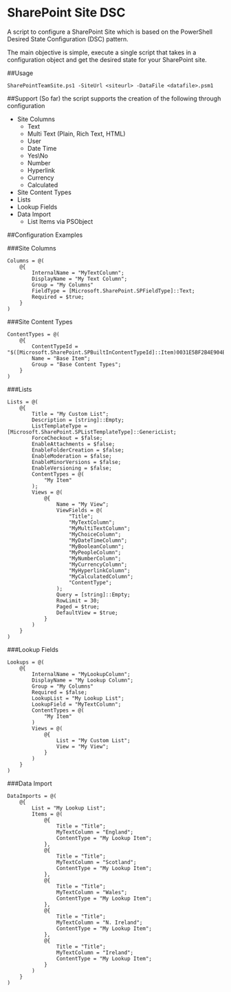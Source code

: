 # SharePoint Site DSC
A script to configure a SharePoint Site which is based on the PowerShell Desired State Configuration (DSC) pattern.

The main objective is simple, execute a single script that takes in a configuration object and get the desired state for your SharePoint site.

##Usage

`SharePointTeamSite.ps1 -SiteUrl <siteurl> -DataFile <datafile>.psm1`

##Support
(So far) the script supports the creation of the following through configuration

  * Site Columns
    - Text
    - Multi Text (Plain, Rich Text, HTML)
    - User
    - Date Time
    - Yes\No
    - Number
    - Hyperlink
    - Currency
    - Calculated
  * Site Content Types
  * Lists
  * Lookup Fields
  * Data Import
    - List Items via PSObject

##Configuration Examples

###Site Columns

    Columns = @(
        @{            
            InternalName = "MyTextColumn";
            DisplayName = "My Text Column";
            Group = "My Columns"
            FieldType = [Microsoft.SharePoint.SPFieldType]::Text;
            Required = $true;            
        }
    )
    
###Site Content Types

    ContentTypes = @(
        @{
            ContentTypeId = "$([Microsoft.SharePoint.SPBuiltInContentTypeId]::Item)0031E5BF2B4E904BC382EB1CA8506419E8";
            Name = "Base Item";
            Group = "Base Content Types";
        }
    )
    
###Lists

    Lists = @(
        @{
            Title = "My Custom List";
            Description = [string]::Empty;
            ListTemplateType = [Microsoft.SharePoint.SPListTemplateType]::GenericList;
            ForceCheckout = $false;
            EnableAttachments = $false;
            EnableFolderCreation = $false;
            EnableModeration = $false;
            EnableMinorVersions = $false;
            EnableVersioning = $false;
            ContentTypes = @(
                "My Item"
            );
            Views = @(
                @{
                    Name = "My View";
                    ViewFields = @(
                        "Title";
                        "MyTextColumn";
                        "MyMultiTextColumn";
                        "MyChoiceColumn";
                        "MyDateTimeColumn";
                        "MyBooleanColumn";
                        "MyPeopleColumn";
                        "MyNumberColumn";                
                        "MyCurrencyColumn";
                        "MyHyperlinkColumn";
                        "MyCalculatedColumn";
                        "ContentType";
                    );
                    Query = [string]::Empty;
                    RowLimit = 30;
                    Paged = $true;
                    DefaultView = $true;
                }
            )
        }
    )
    
###Lookup Fields

    Lookups = @(
        @{
            InternalName = "MyLookupColumn";
            DisplayName = "My Lookup Column";
            Group = "My Columns"
            Required = $false;
            LookupList = "My Lookup List";
            LookupField = "MyTextColumn";
            ContentTypes = @(
                "My Item"
            )
            Views = @(
                @{
                    List = "My Custom List";
                    View = "My View";
                }
            )
        }
    )

###Data Import

    DataImports = @(
        @{
            List = "My Lookup List";
            Items = @(
                @{
                    Title = "Title";
                    MyTextColumn = "England";
                    ContentType = "My Lookup Item";
                },
                @{
                    Title = "Title";
                    MyTextColumn = "Scotland";
                    ContentType = "My Lookup Item";
                },
                @{
                    Title = "Title";
                    MyTextColumn = "Wales";
                    ContentType = "My Lookup Item";
                },
                @{
                    Title = "Title";
                    MyTextColumn = "N. Ireland";
                    ContentType = "My Lookup Item";
                },
                @{
                    Title = "Title";
                    MyTextColumn = "Ireland";
                    ContentType = "My Lookup Item";
                }
            )
        }
    )


